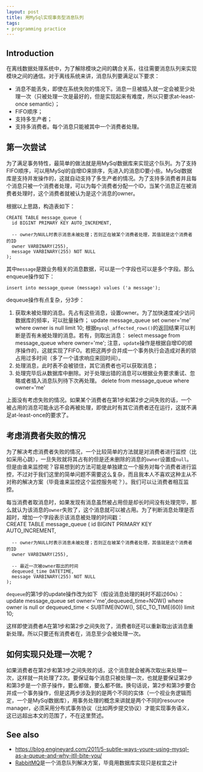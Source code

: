 ```yaml
---
layout: post
title: 用MySql实现事务型消息队列
tags:
- programming practice
---
```


## Introduction

在离线数据处理系统中，为了解除模块之间的耦合关系，往往需要消息队列来实现模块之间的通信。对于离线系统来讲，消息队列要满足以下要求：
* 消息不能丢失，即使在系统失败的情况下。消息一旦被插入就一定会被至少处理一次（只被处理一次是最好的，但是实现起来有难度，所以只要求at-least-once semantic）；
* FIFO顺序；
* 支持多生产者；
* 支持多消费者。每个消息只能被其中一个消费者处理。

## 第一次尝试

为了满足事务特性，最简单的做法就是用MySql数据库来实现这个队列。为了支持FIFO顺序，可以用MySql的自增ID来排序，先进入的消息ID要小些。MySql数据库是支持并发操作的，这就自动支持了多生产者的情况。为了支持多消费者并且每个消息只被一个消费者处理，可以为每个消费者分配一个ID，当某个消息正在被消费者处理时，这个消费者就被认为是这个消息的owner。

根据以上思路，构造表如下：

    CREATE TABLE message_queue (
      id BIGINT PRIMARY KEY AUTO_INCREMENT,
      
      -- owner为NULL时表示消息未被处理；否则正在被某个消费者处理，其值就是这个消费者的ID
      owner VARBINARY(255),
      message VARBINARY(255) NOT NULL
    );
    
其中`message`是跟业务相关的消息数据，可以是一个字段也可以是多个字段。那么enqueue操作如下：

    insert into message_queue (message) values ('a message');
    
dequeue操作有点复杂，分3步：
1. 获取未被处理的消息。先占有这些消息，设置owner。为了加快速度减少访问数据库的频率，可以批量操作；
    update message_queue set owner='me' where owner is null limit 10;
根据`mysql_affected_rows()`的返回结果可以判断是否有未被处理的消息。若有，则取出消息：
    select message from message_queue where owner='me';
注意，`update`操作是根据自增ID的顺序操作的，这就实现了FIFO。若把这两步合并成一个事务执行会造成对表的锁占用过多时间（多了一个请求响应来回时间）。
2. 处理消息，此时表不会被锁住，其它消费者也可以获取消息；
3. 处理完毕后从数据库中删除。对于处理出错的消息可以根据业务要求重试、忽略或者插入消息队列待下次再处理。
    delete from message_queue where owner='me'

上面没有考虑失败的情况。如果某个消费者在第1步和第2步之间失败的话，一个被占用的消息可能永远不会再被处理，即使此时有其它消费者还在运行，这就不满足at-least-once的要求了。

## 考虑消费者失败的情况

为了解决考虑消费者失败的情况，一个比较简单的方法就是对消费者进行监控（比如采用心跳），一旦失败就将其占有的但是还未删除的消息的`owner`设置成`null`。但是由谁来监控呢？容易想到的方法可能是单独建立一个服务对每个消费者进行监控，不过对于我们这里的简单问题不需要这么复杂，而且我本人不喜欢这种主从不对称的解决方案（毕竟谁来监控这个监控服务呢？）。我们可以让消费者相互监控。

每当消费者取消息时，如果发现有消息虽然被占用但是却长时间没有处理完毕，那么就认为该消息的`owner`失败了，这个消息就可以被占用。为了判断消息处理是否超时，增加一个字段表示该消息被处理的时间戳：    
    CREATE TABLE message_queue (
      id BIGINT PRIMARY KEY AUTO_INCREMENT,
      
      -- owner为NULL时表示消息未被处理；否则正在被某个消费者处理，其值就是这个消费者的ID
      owner VARBINARY(255),
      
      -- 最近一次被owner取出的时间
      dequeued_time DATETIME,
      message VARBINARY(255) NOT NULL
    );
    
`dequeue`的第1步的update操作改为如下（假设消息处理的耗时不超过60s）：
    update message_queue set owner='me',dequeued_time=NOW() where owner is null or dequeued_time < SUBTIME(NOW(), SEC_TO_TIME(60)) limit 10;
    
这样即使消费者A在第1步和第2步之间失败了，消费者B还可以重新取出该消息重新处理。所以只要还有消费者在，消息至少会被处理一次。

## 如何实现只处理一次呢？

如果消费者在第2步和第3步之间失败的话，这个消息就会被再次取出来处理一次，这样就一共处理了2次。要保证每个消息只被处理一次，也就是要保证第2步和第3步是一个原子操作，要么都做，要么都不做。换句话说，第2步和第3步要合并成一个事务操作，但是这两步涉及到的是两个不同的实体（一个视业务逻辑而定，一个是MySql数据库），用事务处理的概念来讲就是两个不同的resource manager，必须采用分布式事务协议（比如两步提交协议）才能实现事务语义，这已远超出本文的范围了，不在这里赘述。

## See also

* https://blog.engineyard.com/2011/5-subtle-ways-youre-using-mysql-as-a-queue-and-why-itll-bite-you/
* [RabbitMQ](https://www.rabbitmq.com/)是一个消息队列解决方案，毕竟用数据库实现只是权宜之计
